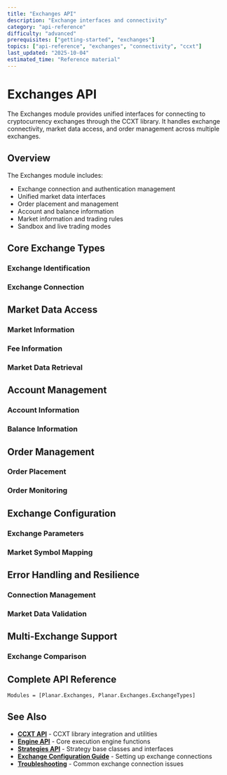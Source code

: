 ```yaml
---
title: "Exchanges API"
description: "Exchange interfaces and connectivity"
category: "api-reference"
difficulty: "advanced"
prerequisites: ["getting-started", "exchanges"]
topics: ["api-reference", "exchanges", "connectivity", "ccxt"]
last_updated: "2025-10-04"
estimated_time: "Reference material"
---
```


# Exchanges API

The Exchanges module provides unified interfaces for connecting to cryptocurrency exchanges through the CCXT library. It handles exchange connectivity, market data access, and order management across multiple exchanges.

## Overview

The Exchanges module includes:
- Exchange connection and authentication management
- Unified market data interfaces
- Order placement and management
- Account and balance information
- Market information and trading rules
- Sandbox and live trading modes

## Core Exchange Types

### Exchange Identification


### Exchange Connection


## Market Data Access

### Market Information


### Fee Information


### Market Data Retrieval


## Account Management

### Account Information


### Balance Information


## Order Management

### Order Placement


### Order Monitoring


## Exchange Configuration

### Exchange Parameters


### Market Symbol Mapping


## Error Handling and Resilience

### Connection Management


### Market Data Validation


## Multi-Exchange Support

### Exchange Comparison


## Complete API Reference

```@autodocs
Modules = [Planar.Exchanges, Planar.Exchanges.ExchangeTypes]
```

## See Also

- **[CCXT API](ccxt.md)** - CCXT library integration and utilities
- **[Engine API](engine.md)** - Core execution engine functions
- **[Strategies API](strategies.md)** - Strategy base classes and interfaces
- **[Exchange Configuration Guide](../exchanges.md)** - Setting up exchange connections
- **[Troubleshooting](../troubleshooting/exchange-issues.md)** - Common exchange connection issues
